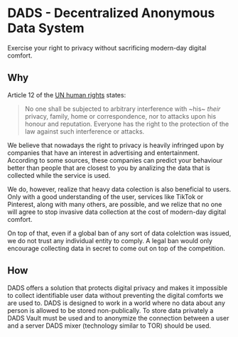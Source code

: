 # DADS - Decentralized Anonymous Data System

Exercise your right to privacy without sacrificing modern-day digital comfort.

## Why

Article 12 of the [UN human rights](https://www.un.org/en/about-us/universal-declaration-of-human-rights) states:

> No one shall be subjected to arbitrary interference with ~his~ _their_ privacy, family, home or correspondence, nor to attacks upon his honour and reputation. Everyone has the right to the protection of the law against such interference or attacks.

We believe that nowadays the right to privacy is heavily infringed upon by companies that have an interest in advertising and entertainment. According to some sources, these companies can predict your behaviour better than people that are closest to you by analizing the data that is collected while the service is used.

We do, however, realize that heavy data colection is also beneficial to users. Only with a good understanding of the user, services like TikTok or Pinterest, along with many others, are possible, and we relize that no one will agree to stop invasive data collection at the cost of modern-day digital comfort.

On top of that, even if a global ban of any sort of data colelction was issued, we do not trust any individual entity to comply. A legal ban would only encourage collecting data in secret to come out on top of the competition.

## How

DADS offers a solution that protects digital privacy and makes it impossible to collect identifiable user data without preventing the digital comforts we are used to. DADS is designed to work in a world where no data about any person is allowed to be stored non-publically. To store data privately a DADS Vault must be used and to anonymize the connection between a user and a server DADS mixer (technology similar to TOR) should be used.
